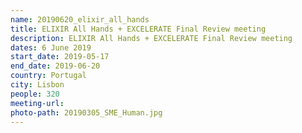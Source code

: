 ```yaml
---
name: 20190620_elixir_all_hands
title: ELIXIR All Hands + EXCELERATE Final Review meeting
description: ELIXIR All Hands + EXCELERATE Final Review meeting
dates: 6 June 2019
start_date: 2019-05-17
end_date: 2019-06-20
country: Portugal
city: Lisbon
people: 320
meeting-url: 
photo-path: 20190305_SME_Human.jpg
---
```


